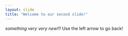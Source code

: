 ```yaml
---
layout: slide
title: "Welcome to our second slide!"
---
```

*something very very new!!!*
Use the left arrow to go back!
